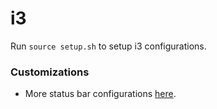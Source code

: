 # i3
Run `source setup.sh` to setup i3 configurations.

### Customizations
* More status bar configurations [here](https://medium.com/hacker-toolbelt/my-i3status-customization-3e8ad6f0153a).